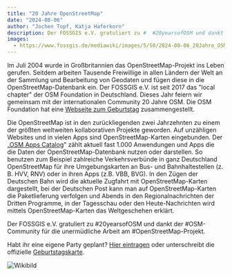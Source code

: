 ```yaml
---
title: "20 Jahre OpenStreetMap"
date: "2024-08-06"
author: "Jochen Topf, Katja Haferkorn"
description: Der FOSSGIS e.V. gratuliert zu #  #20yearsofOSM und dankt der #OSM-Community für die unermüdliche Arbeit am #OpenStreetMap-Projekt.
images:
  - https://www.fossgis.de/mediawiki/images/5/50/2024-08-06_20Jahre_OSM_SocialMediaPic.png
---
```


Im Juli 2004 wurde in Großbritannien das OpenStreetMap-Projekt ins Leben gerufen. Seitdem arbeiten Tausende Freiwillige in allen Ländern der Welt an der Sammlung und Bearbeitung von Geodaten und fügen diese in die OpenStreetMap-Datenbank ein. Der FOSSGIS e.V. ist seit 2017 das "local chapter" der OSM Foundation in Deutschland. Dieses Jahr feiern wir gemeinsam mit der internationalen Community 20 Jahre OSM. Die OSM Foundation hat eine [Webseite zum Geburtstag](https://birthday20.openstreetmap.org/) zusammengestellt.

Die OpenStreetMap ist in den zurückliegenden zwei Jahrzehnten zu einem der größten weltweiten kollaborativen Projekte geworden. Auf unzähligen Websites und in vielen Apps sind OpenStreetMap-Karten eingebunden. Der „[OSM Apps Catalog](https://osm-apps.zottelig.ch/)" zählt aktuell fast 1.000 Anwendungen und Apps die die Daten der OpenStreetMap-Datenbank nutzen oder darstellen. So benutzen zum Beispiel zahlreiche Verkehrsverbünde in ganz Deutschland OpenStreetMap für ihre Umgebungskarten an Bus- und Bahnhaltestellen (z. B. HVV, RNV) oder in ihren Apps (z.B. VBB, BVG). In den Zügen der Deutschen Bahn wird die aktuelle Zugfahrt mit OpenStreetMap-Karten dargestellt, bei der Deutschen Post kann man auf OpenStreetMap-Karten die Paketlieferung verfolgen und Abends in den Regionalnachrichten der Dritten Programme, in der Tagesschau oder den Heute-Nachrichten wird mittels OpenStreetMap-Karten das Weltgeschehen erklärt.

Der  FOSSGIS e.V. gratuliert zu #20yearsofOSM und dankt der #OSM-Community für die unermüdliche Arbeit am #OpenStreetMap-Projekt. 

Habt ihr eine eigene Party geplant?
[Hier eintragen](https://wiki.openstreetmap.org/wiki/OpenStreetMap_20th_Anniversary_Birthday_party) oder unterschreibt die offizielle 
[Geburtstagskarte](https://birthday20.openstreetmap.org/?page_id=327).

![Wikibild](https://www.fossgis.de/mediawiki/images/5/50/2024-08-06_20Jahre_OSM_SocialMediaPic.png)
